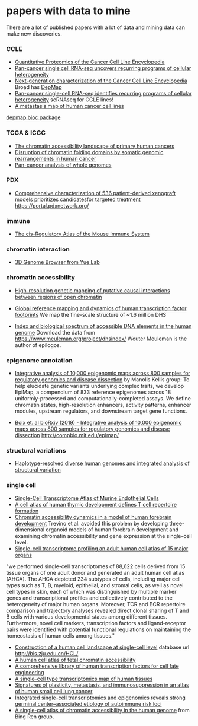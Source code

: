 # papers with data to mine

There are a lot of published papers with a lot of data and mining data can make new discoveries.

### CCLE 

* [Quantitative Proteomics of the Cancer Cell Line Encyclopedia](https://www.cell.com/cell/fulltext/S0092-8674(19)31385-6)
* [Pan-cancer single cell RNA-seq uncovers recurring programs of cellular heterogeneity](https://www.biorxiv.org/content/10.1101/807552v1.full)
* [Next-generation characterization of the Cancer Cell Line Encyclopedia](https://www.nature.com/articles/s41586-019-1186-3)
Broad has [DepMap](https://depmap.org/portal/)
* [Pan-cancer single-cell RNA-seq identifies recurring programs of cellular heterogeneity](https://www.nature.com/articles/s41588-020-00726-6) scRNAseq for CCLE lines!
* [A metastasis map of human cancer cell lines](https://pubmed.ncbi.nlm.nih.gov/33299191/)

[depmap bioc package](http://bioconductor.org/packages/release/data/experiment/html/depmap.html)

### TCGA & ICGC

* [The chromatin accessibility landscape of primary human cancers](https://science.sciencemag.org/content/362/6413/eaav1898)
* [Disruption of chromatin folding domains by somatic genomic rearrangements in human cancer](https://www.nature.com/articles/s41588-019-0564-y)
* [Pan-cancer analysis of whole genomes](https://www.nature.com/articles/s41586-020-1969-6)

### PDX

* [Comprehensive characterization of 536 patient-derived xenograft models prioritizes candidatesfor targeted treatment](https://www.nature.com/articles/s41467-021-25177-3#data-availability) https://portal.pdxnetwork.org/

### immune 
* [The cis-Regulatory Atlas of the Mouse Immune System](https://www.cell.com/cell/fulltext/S0092-8674(18)31650-7)

### chromatin interaction
* [3D Genome Browser from Yue Lab](http://promoter.bx.psu.edu/hi-c/)

### chromatin accessibility

* [High-resolution genetic mapping of putative causal interactions between regions of open chromatin](https://www.nature.com/articles/s41588-018-0278-6)

* [Global reference mapping and dynamics of human transcription factor footprints](https://www.biorxiv.org/content/10.1101/2020.01.31.927798v1) We map the fine-scale structure of ~1.6 million DHS

* [Index and biological spectrum of accessible DNA elements in the human genome](https://www.biorxiv.org/content/10.1101/822510v2) Download the data from https://www.meuleman.org/project/dhsindex/ Wouter Meuleman is the author of epilogos.

### epigenome annotation

* [Integrative analysis of 10,000 epigenomic maps across 800 samples for regulatory genomics and disease dissection](https://www.biorxiv.org/content/10.1101/810291v2) by Manolis Kellis group: To help elucidate genetic variants underlying complex traits, we develop EpiMap, a compendium of 833 reference epigenomes across 18 uniformly-processed and computationally-completed assays. We define chromatin states, high-resolution enhancers, activity patterns, enhancer modules, upstream regulators, and downstream target gene functions.

* [Boix et. al bioRxiv (2019) - Integrative analysis of 10,000 epigenomic maps across 800 samples for regulatory genomics and disease dissection](https://www.biorxiv.org/content/10.1101/810291v2) http://compbio.mit.edu/epimap/

### structural variations

* [Haplotype-resolved diverse human genomes and integrated analysis of structural variation](https://science.sciencemag.org/content/early/2021/02/24/science.abf7117)

### single cell

* [Single-Cell Transcriptome Atlas of Murine Endothelial Cells](https://www.cell.com/cell/pdf/S0092-8674(20)30062-3.pdf)
* [A cell atlas of human thymic development defines T cell repertoire formation](https://science.sciencemag.org/content/367/6480/eaay3224)
* [Chromatin accessibility dynamics in a model of human forebrain development](https://science.sciencemag.org/content/367/6476/eaay1645) Trevino et al. avoided this problem by developing three-dimensional organoid models of human forebrain development and examining chromatin accessibility and gene expression at the single-cell level.
* [Single-cell transcriptome profiling an adult human cell atlas of 15 major organs](https://www.biorxiv.org/content/10.1101/2020.03.18.996975v1)

"we performed single-cell transcriptomes of 88,622 cells derived from 15 tissue organs of one adult donor and generated an adult human cell atlas (AHCA). The AHCA depicted 234 subtypes of cells, including major cell types such as T, B, myeloid, epithelial, and stromal cells, as well as novel cell types in skin, each of which was distinguished by multiple marker genes and transcriptional profiles and collectively contributed to the heterogeneity of major human organs. Moreover, TCR and BCR repertoire comparison and trajectory analyses revealed direct clonal sharing of T and B cells with various developmental states among different tissues. Furthermore, novel cell markers, transcription factors and ligand-receptor pairs were identified with potential functional regulations on maintaining the homeostasis of human cells among tissues."

* [Construction of a human cell landscape at single-cell level](https://www.nature.com/articles/s41586-020-2157-4) database url http://bis.zju.edu.cn/HCL/
* [A human cell atlas of fetal chromatin accessibility](https://science.sciencemag.org/content/370/6518/eaba7612)
* [A comprehensive library of human transcription factors for cell fate engineering](https://www.nature.com/articles/s41587-020-0742-6)
* [A single–cell type transcriptomics map of human tissues](https://www.science.org/doi/10.1126/sciadv.abh2169#.YTis17ZVXh8.twitter)
* [Signatures of plasticity, metastasis, and immunosuppression in an atlas of human small cell lung cancer](https://www.cell.com/cancer-cell/fulltext/S1535-6108(21)00497-9)
* [Integrated single-cell transcriptomics and epigenomics reveals strong germinal center–associated etiology of autoimmune risk loci](https://www.science.org/doi/10.1126/sciimmunol.abh3768)
* [A single-cell atlas of chromatin accessibility in the human genome](https://www.cell.com/cell/fulltext/S0092-8674(21)01279-4) from Bing Ren group.

